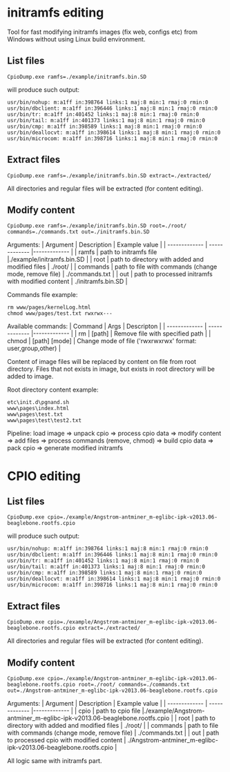# initramfs editing
Tool for fast modifying initramfs images (fix web, configs etc) from Windows without using Linux build environment.

## List files
```
CpioDump.exe ramfs=./example/initramfs.bin.SD
```
will produce such output:
```
usr/bin/nohup: m:a1ff in:398764 links:1 maj:8 min:1 rmaj:0 rmin:0
usr/bin/dbclient: m:a1ff in:396446 links:1 maj:8 min:1 rmaj:0 rmin:0
usr/bin/tr: m:a1ff in:401452 links:1 maj:8 min:1 rmaj:0 rmin:0
usr/bin/tail: m:a1ff in:401373 links:1 maj:8 min:1 rmaj:0 rmin:0
usr/bin/cmp: m:a1ff in:398589 links:1 maj:8 min:1 rmaj:0 rmin:0
usr/bin/deallocvt: m:a1ff in:398614 links:1 maj:8 min:1 rmaj:0 rmin:0
usr/bin/microcom: m:a1ff in:398716 links:1 maj:8 min:1 rmaj:0 rmin:0
```
## Extract files
```
CpioDump.exe ramfs=./example/initramfs.bin.SD extract=./extracted/
```
All directories and regular files will be extracted (for content editing).

## Modify content
```
CpioDump.exe ramfs=./example/initramfs.bin.SD root=./root/ commands=./commands.txt out=./initramfs.bin.SD
```
Arguments: 
| Argument | Description | Example value |
| ------------- | ------------- |------------- |
| ramfs  | path to initramfs file  |./example/initramfs.bin.SD |
| root  | path to directory with added and modified files  | ./root/ |
| commands | path to file with commands (change mode, remove file) | ./commands.txt |
| out | path to processed initramfs with modified content | ./initramfs.bin.SD |

Commands file example:
```
rm www/pages/kernelLog.html
chmod www/pages/test.txt rwxrwx---
```
Available commands:
| Command | Args | Descripton |
| ------------- | ------------- |------------- |
| rm | [path] | Remove file with specified path |
| chmod | [path] [mode] | Change mode of file ('rwxrwxrwx' format: user,group,other) |

Content of image files will be replaced by content on file from root directory. Files that not exists in image, but exists in root directory will be added to image.

Root directory content example:
```
etc\init.d\pgnand.sh
www\pages\index.html
www\pages\test.txt
www\pages\test\test2.txt
```

Pipeline: load image => unpack cpio => process cpio data => modify content => add files => process commands (remove, chmod) => build cpio data => pack cpio => generate modified initramfs

# CPIO editing
## List files
```
CpioDump.exe cpio=./example/Angstrom-antminer_m-eglibc-ipk-v2013.06-beaglebone.rootfs.cpio
```
will produce such output:
```
usr/bin/nohup: m:a1ff in:398764 links:1 maj:8 min:1 rmaj:0 rmin:0
usr/bin/dbclient: m:a1ff in:396446 links:1 maj:8 min:1 rmaj:0 rmin:0
usr/bin/tr: m:a1ff in:401452 links:1 maj:8 min:1 rmaj:0 rmin:0
usr/bin/tail: m:a1ff in:401373 links:1 maj:8 min:1 rmaj:0 rmin:0
usr/bin/cmp: m:a1ff in:398589 links:1 maj:8 min:1 rmaj:0 rmin:0
usr/bin/deallocvt: m:a1ff in:398614 links:1 maj:8 min:1 rmaj:0 rmin:0
usr/bin/microcom: m:a1ff in:398716 links:1 maj:8 min:1 rmaj:0 rmin:0
```

## Extract files
```
CpioDump.exe cpio=./example/Angstrom-antminer_m-eglibc-ipk-v2013.06-beaglebone.rootfs.cpio extract=./extracted/
```
All directories and regular files will be extracted (for content editing).

## Modify content
```
CpioDump.exe cpio=./example/Angstrom-antminer_m-eglibc-ipk-v2013.06-beaglebone.rootfs.cpio root=./root/ commands=./commands.txt out=./Angstrom-antminer_m-eglibc-ipk-v2013.06-beaglebone.rootfs.cpio
```
Arguments: 
| Argument | Description | Example value |
| ------------- | ------------- |------------- |
| cpio  | path to cpio file  |./example/Angstrom-antminer_m-eglibc-ipk-v2013.06-beaglebone.rootfs.cpio |
| root  | path to directory with added and modified files  | ./root/ |
| commands | path to file with commands (change mode, remove file) | ./commands.txt |
| out | path to processed cpio with modified content | ./Angstrom-antminer_m-eglibc-ipk-v2013.06-beaglebone.rootfs.cpio |

All logic same with initramfs part.